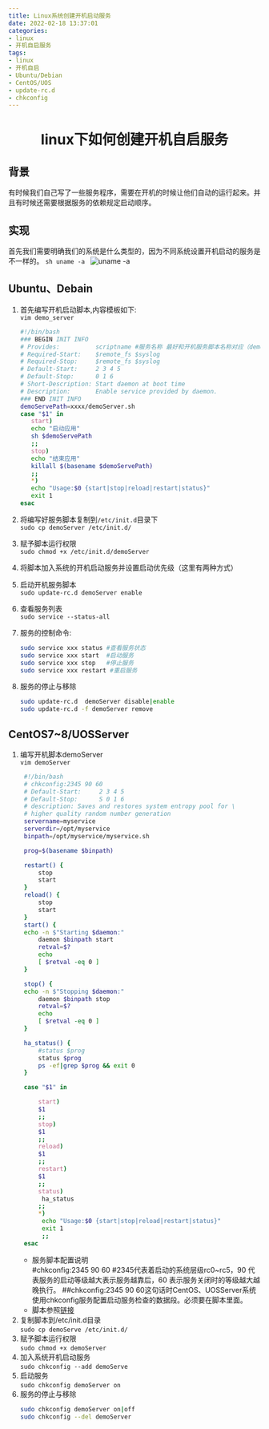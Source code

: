 ```yaml
---
title: Linux系统创建开机启动服务
date: 2022-02-18 13:37:01
categories:
- linux
- 开机自启服务
tags:
- linux
- 开机自启
- Ubuntu/Debian
- CentOS/UOS
- update-rc.d
- chkconfig
---  
```


<h1 align="center">linux下如何创建开机自启服务 </h1>

## 背景
有时候我们自己写了一些服务程序，需要在开机的时候让他们自动的运行起来。并且有时候还需要根据服务的依赖规定启动顺序。

## 实现
首先我们需要明确我们的系统是什么类型的，因为不同系统设置开机启动的服务是不一样的。
    ```sh
    uname -a
    ```
    ![uname -a](https://gitee.com/feizudefanfan/feizhufanfan_image/raw/master/blog/20220218161322.png)

## Ubuntu、Debain
1. 首先编写开机启动脚本,内容模板如下:  
   `vim demo_server`
   ```sh
   #!/bin/bash
   ### BEGIN INIT INFO
   # Provides:          scriptname #服务名称 最好和开机服务脚本名称对应（demo_server）
   # Required-Start:    $remote_fs $syslog
   # Required-Stop:     $remote_fs $syslog
   # Default-Start:     2 3 4 5
   # Default-Stop:      0 1 6
   # Short-Description: Start daemon at boot time
   # Description:       Enable service provided by daemon.
   ### END INIT INFO
   demoServePath=xxxx/demoServer.sh
   case "$1" in
      start)
      echo "启动应用"
      sh $demoServePath
      ;;
      stop)
      echo "结束应用"
      killall $(basename $demoServePath)
      ;;
      *)
      echo "Usage:$0 {start|stop|reload|restart|status}"
      exit 1
   esac
   ```
2. 将编写好服务脚本复制到`/etc/init.d`目录下  
   `sudo cp demoServer /etc/init.d/`  

3. 赋予脚本运行权限  
   `sudo chmod +x /etc/init.d/demoServer`  

4. 将脚本加入系统的开机启动服务并设置启动优先级（这里有两种方式）  

5. 启动开机服务脚本  
   `sudo update-rc.d demoServer enable`

6. 查看服务列表  
   `sudo service --status-all`
7. 服务的控制命令:
   ```sh
   sudo service xxx status #查看服务状态
   sudo service xxx start  #启动服务
   sudo service xxx stop   #停止服务
   sudo service xxx restart #重启服务
   ```  
8. 服务的停止与移除  
   ```sh 
   sudo update-rc.d  demoServer disable|enable  
   sudo update-rc.d -f demoServer remove
   ```  

## CentOS7~8/UOSServer
1. 编写开机脚本demoServer  
   `vim demoServer`
   ```sh
    #!/bin/bash
    # chkconfig:2345 90 60
    # Default-Start:     2 3 4 5
    # Default-Stop:      S 0 1 6
    # description: Saves and restores system entropy pool for \ 
    # higher quality random number generation
    servername=myservice
    serverdir=/opt/myservice
    binpath=/opt/myservice/myservice.sh

    prog=$(basename $binpath)

    restart() {
        stop
        start
    }
    reload() {
        stop
        start
    }
    start() {
    echo -n $"Starting $daemon:"
        daemon $binpath start
        retval=$?
        echo
        [ $retval -eq 0 ]
    }

    stop() {
    echo -n $"Stopping $daemon:"
        daemon $binpath stop
        retval=$?
        echo
        [ $retval -eq 0 ]
    }

    ha_status() {
        #status $prog
        status $prog
        ps -ef|grep $prog && exit 0
    }

    case "$1" in

        start)
        $1
        ;;
        stop)
        $1
        ;;
        reload)
        $1
        ;;
        restart)
        $1
        ;;
        status)
         ha_status
        ;;
        *)
         echo "Usage:$0 {start|stop|reload|restart|status}"
         exit 1
         ;;
    esac
   ```
    - 服务脚本配置说明  
      #chkconfig:2345 90 60    #2345代表着启动的系统层级rc0~rc5，90 代表服务的启动等级越大表示服务越靠后，60 表示服务关闭时的等级越大越晚执行。
      ##chkconfig:2345 90 60这句话时CentOS、UOSServer系统使用chkconfig服务配置启动服务检查的数据段。必须要在脚本里面。
    - 脚本参照[链接](https://blog.csdn.net/zjy900507/article/details/82699694)
2. 复制脚本到/etc/init.d目录  
   `sudo cp demoServe /etc/init.d/`
3. 赋予脚本运行权限  
   `sudo chmod +x demoServer`
4. 加入系统开机启动服务  
   `sudo chkconfig --add demoServe`
5. 启动服务  
   `sudo chkconfig demoServer on`
6. 服务的停止与移除  
   ```sh
   sudo chkconfig demoServer on|off
   sudo chkconfig --del demoServer
   ```

